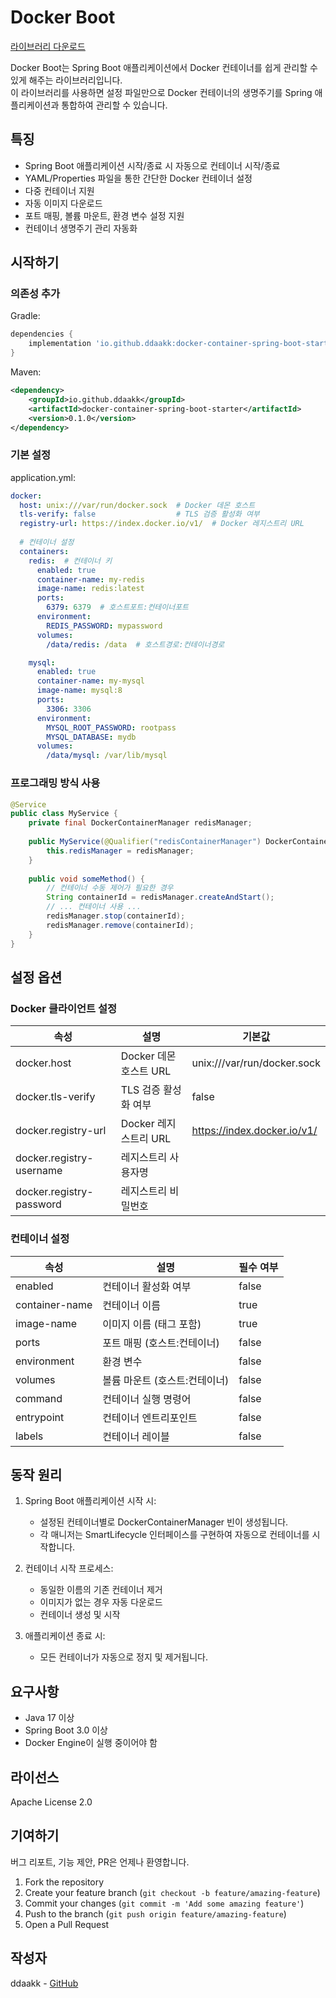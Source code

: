 # Docker Boot

[라이브러리 다운로드](https://central.sonatype.com/artifact/io.github.ddaakk/docker-boot)

Docker Boot는 Spring Boot 애플리케이션에서 Docker 컨테이너를 쉽게 관리할 수 있게 해주는 라이브러리입니다.   
이 라이브러리를 사용하면 설정 파일만으로 Docker 컨테이너의 생명주기를 Spring 애플리케이션과 통합하여 관리할 수 있습니다.

## 특징
- Spring Boot 애플리케이션 시작/종료 시 자동으로 컨테이너 시작/종료
- YAML/Properties 파일을 통한 간단한 Docker 컨테이너 설정
- 다중 컨테이너 지원
- 자동 이미지 다운로드
- 포트 매핑, 볼륨 마운트, 환경 변수 설정 지원
- 컨테이너 생명주기 관리 자동화

## 시작하기

### 의존성 추가

Gradle:
```groovy
dependencies {
    implementation 'io.github.ddaakk:docker-container-spring-boot-starter:0.1.0'
}
```

Maven:
```xml
<dependency>
    <groupId>io.github.ddaakk</groupId>
    <artifactId>docker-container-spring-boot-starter</artifactId>
    <version>0.1.0</version>
</dependency>
```

### 기본 설정

application.yml:
```yaml
docker:
  host: unix:///var/run/docker.sock  # Docker 데몬 호스트
  tls-verify: false                  # TLS 검증 활성화 여부
  registry-url: https://index.docker.io/v1/  # Docker 레지스트리 URL
  
  # 컨테이너 설정
  containers:
    redis:  # 컨테이너 키
      enabled: true
      container-name: my-redis
      image-name: redis:latest
      ports:
        6379: 6379  # 호스트포트:컨테이너포트
      environment:
        REDIS_PASSWORD: mypassword
      volumes:
        /data/redis: /data  # 호스트경로:컨테이너경로

    mysql:
      enabled: true
      container-name: my-mysql
      image-name: mysql:8
      ports:
        3306: 3306
      environment:
        MYSQL_ROOT_PASSWORD: rootpass
        MYSQL_DATABASE: mydb
      volumes:
        /data/mysql: /var/lib/mysql
```

### 프로그래밍 방식 사용

```java
@Service
public class MyService {
    private final DockerContainerManager redisManager;
    
    public MyService(@Qualifier("redisContainerManager") DockerContainerManager redisManager) {
        this.redisManager = redisManager;
    }
    
    public void someMethod() {
        // 컨테이너 수동 제어가 필요한 경우
        String containerId = redisManager.createAndStart();
        // ... 컨테이너 사용 ...
        redisManager.stop(containerId);
        redisManager.remove(containerId);
    }
}
```

## 설정 옵션

### Docker 클라이언트 설정

| 속성 | 설명 | 기본값 |
|------|------|--------|
| docker.host | Docker 데몬 호스트 URL | unix:///var/run/docker.sock |
| docker.tls-verify | TLS 검증 활성화 여부 | false |
| docker.registry-url | Docker 레지스트리 URL | https://index.docker.io/v1/ |
| docker.registry-username | 레지스트리 사용자명 | |
| docker.registry-password | 레지스트리 비밀번호 | |

### 컨테이너 설정

| 속성 | 설명 | 필수 여부 |
|------|------|-----------|
| enabled | 컨테이너 활성화 여부 | false |
| container-name | 컨테이너 이름 | true |
| image-name | 이미지 이름 (태그 포함) | true |
| ports | 포트 매핑 (호스트:컨테이너) | false |
| environment | 환경 변수 | false |
| volumes | 볼륨 마운트 (호스트:컨테이너) | false |
| command | 컨테이너 실행 명령어 | false |
| entrypoint | 컨테이너 엔트리포인트 | false |
| labels | 컨테이너 레이블 | false |

## 동작 원리

1. Spring Boot 애플리케이션 시작 시:
   - 설정된 컨테이너별로 DockerContainerManager 빈이 생성됩니다.
   - 각 매니저는 SmartLifecycle 인터페이스를 구현하여 자동으로 컨테이너를 시작합니다.

2. 컨테이너 시작 프로세스:
   - 동일한 이름의 기존 컨테이너 제거
   - 이미지가 없는 경우 자동 다운로드
   - 컨테이너 생성 및 시작

3. 애플리케이션 종료 시:
   - 모든 컨테이너가 자동으로 정지 및 제거됩니다.

## 요구사항

- Java 17 이상
- Spring Boot 3.0 이상
- Docker Engine이 실행 중이어야 함

## 라이선스

Apache License 2.0

## 기여하기

버그 리포트, 기능 제안, PR은 언제나 환영합니다.

1. Fork the repository
2. Create your feature branch (`git checkout -b feature/amazing-feature`)
3. Commit your changes (`git commit -m 'Add some amazing feature'`)
4. Push to the branch (`git push origin feature/amazing-feature`)
5. Open a Pull Request

## 작성자

ddaakk - [GitHub](https://github.com/ddaakk)
